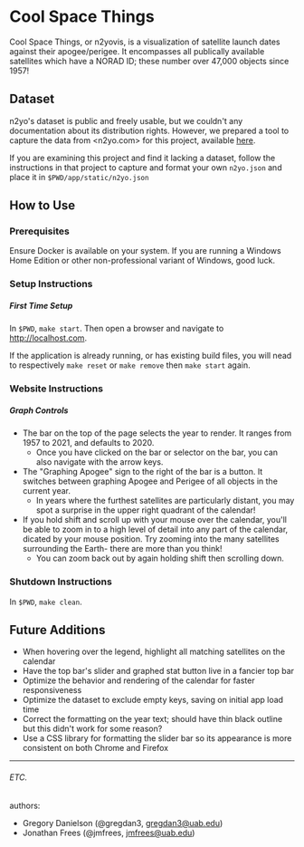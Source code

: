 # Cool Space Things
Cool Space Things, or n2yovis, is a visualization of satellite launch dates
against their apogee/perigee. It encompasses all publically available satellites
which have a NORAD ID; these number over 47,000 objects since 1957!

## Dataset
n2yo's dataset is public and freely usable, but we couldn't any documentation
about its distribution rights. However, we prepared a tool to capture the data
from <n2yo.com> for this project, available
[here](https://github.com/jmfrees/n2yo-scraper).

If you are examining this project and find it lacking a dataset, follow the
instructions in that project to capture and format your own `n2yo.json` and
place it in `$PWD/app/static/n2yo.json`

## How to Use
### Prerequisites
Ensure Docker is available on your system. If you are running a Windows Home
Edition or other non-professional variant of Windows, good luck.

### Setup Instructions
##### First Time Setup
In `$PWD`, `make start`. Then open a browser and navigate to
<http://localhost.com>.

If the application is already running, or has existing build files, you will
nead to respectively `make reset` or `make remove` then `make start` again.

### Website Instructions
##### Graph Controls
- The bar on the top of the page selects the year to render. It ranges from 1957
  to 2021, and defaults to 2020.
  - Once you have clicked on the bar or selector on the bar, you can also
    navigate with the arrow keys.
- The "Graphing Apogee" sign to the right of the bar is a button. It switches
  between graphing Apogee and Perigee of all objects in the current year.
  - In years where the furthest satellites are particularly distant, you may
    spot a surprise in the upper right quadrant of the calendar!
- If you hold shift and scroll up with your mouse over the calendar, you'll be
  able to zoom in to a high level of detail into any part of the calendar,
  dicated by your mouse position. Try zooming into the many satellites
  surrounding the Earth- there are more than you think!
  - You can zoom back out by again holding shift then scrolling down.

### Shutdown Instructions
In `$PWD`, `make clean`.

## Future Additions
- When hovering over the legend, highlight all matching satellites on the
  calendar
- Have the top bar's slider and graphed stat button live in a fancier top bar
- Optimize the behavior and rendering of the calendar for faster responsiveness
- Optimize the dataset to exclude empty keys, saving on initial app load time
- Correct the formatting on the year text; should have thin black outline but
  this didn't work for some reason?
- Use a CSS library for formatting the slider bar so its appearance is more
  consistent on both Chrome and Firefox

---
###### ETC.
authors:
  - Gregory Danielson (@gregdan3, gregdan3@uab.edu)
  - Jonathan Frees (@jmfrees, jmfrees@uab.edu)
